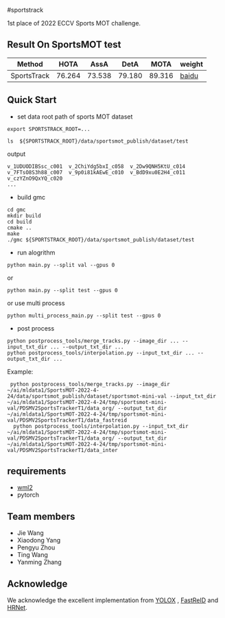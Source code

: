 #sportstrack

1st place of 2022 ECCV Sports MOT challenge.

## Result On SportsMOT test

|Method|HOTA|AssA|DetA|MOTA|weight|
|---|---|---|---|---|---|
|SportsTrack|76.264|73.538|79.180|89.316|[baidu](https://pan.baidu.com/s/1_LP0F-EblkiZ8olI4iv1Pw?pwd=nvq4)|

## Quick Start

- set data root path of sports MOT dataset

```
export SPORTSTRACK_ROOT=...
```

```
ls  ${SPORTSTRACK_ROOT}/data/sportsmot_publish/dataset/test
```

output
```
v_1UDUODIBSsc_c001  v_2ChiYdg5bxI_c058  v_2Dw9QNH5KtU_c014  v_7FTsO8S3h88_c007  v_9p0i81kAEwE_c010  v_BdD9xu0E2H4_c011  v_czYZnO9QxYQ_c020
...
```

- build gmc

```
cd gmc
mkdir build
cd build
cmake ..
make
./gmc ${SPORTSTRACK_ROOT}/data/sportsmot_publish/dataset/test
```
- run alogrithm 

```
python main.py --split val --gpus 0
```

or 

```
python main.py --split test --gpus 0
```

or use multi process

```
python multi_process_main.py --split test --gpus 0
```

- post process

```
python postprocess_tools/merge_tracks.py --image_dir ... --input_txt_dir ... --output_txt_dir ...
python postprocess_tools/interpolation.py --input_txt_dir ... --output_txt_dir ...
```

Example:

```
 python postprocess_tools/merge_tracks.py --image_dir ~/ai/mldata1/SportsMOT-2022-4-24/data/sportsmot_publish/dataset/sportsmot-mini-val --input_txt_dir ~/ai/mldata1/SportsMOT-2022-4-24/tmp/sportsmot-mini-val/PDSMV2SportsTrackerT1/data_org/ --output_txt_dir ~/ai/mldata1/SportsMOT-2022-4-24/tmp/sportsmot-mini-val/PDSMV2SportsTrackerT1/data_fastreid
  python postprocess_tools/interpolation.py --input_txt_dir ~/ai/mldata1/SportsMOT-2022-4-24/tmp/sportsmot-mini-val/PDSMV2SportsTrackerT1/data_org/ --output_txt_dir ~/ai/mldata1/SportsMOT-2022-4-24/tmp/sportsmot-mini-val/PDSMV2SportsTrackerT1/data_inter
```

## requirements

- [wml2](https://github.com/vghost2008/wml2)
- pytorch


## Team members

- Jie Wang
- Xiaodong Yang
- Pengyu Zhou
- Ting Wang 
- Yanming Zhang


## Acknowledge

We acknowledge the excellent implementation from [YOLOX](https://github.com/Megvii-BaseDetection/YOLOX) , [FastReID](https://github.com/JDAI-CV/fast-reid) and [HRNet](https://github.com/leoxiaobin/deep-high-resolution-net.pytorch).





